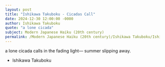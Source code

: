 ```yaml
---
layout: post
title: "Ishikawa Takuboku - Cicadas Call"
date: 2024-12-30 12:00:00 -0000
author: Ishikawa Takuboku
quote: "a lone cicada"
subject: Modern Japanese Haiku (20th century)
permalink: /Modern Japanese Haiku (20th century)/Ishikawa Takuboku/Ishikawa Takuboku - Cicadas Call
---
```


a lone cicada
calls in the fading light—
summer slipping away.


- Ishikawa Takuboku
